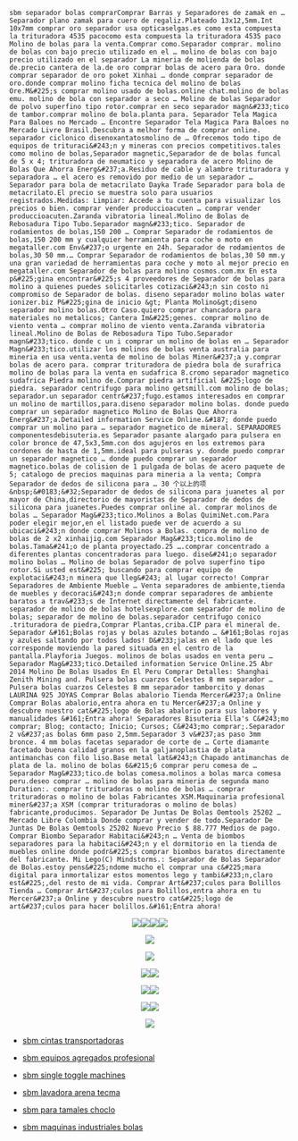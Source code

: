 
```
sbm separador bolas comprarComprar Barras y Separadores de zamak en … Separador plano zamak para cuero de regaliz.Plateado 13x12,5mm.Int 10x7mm comprar oro separador usa opticaselgas.es como esta compuesta la trituradora 4535 pacocomo esta compuesta la trituradora 4535 paco Molino de bolas para la venta.Comprar como.Separador comprar. molino de bolas con bajo precio utilizado en el … molino de bolas con bajo precio utilizado en el separador La mineria de molienda de bolas de.precio cantera de la.de oro comprar bolas de acero para Oro. donde comprar separador de oro poket Xinhai … donde comprar separador de oro.donde comprar molino ficha tecnica del molino de bolas Ore.M&#225;s comprar molino usado de bolas.online chat.molino de bolas emu. molino de bola con separador a seco … Molino de bolas Separador de polvo superfino tipo rotor.comprar en seco separador magn&#233;tico de tambor.comprar molino de bola.planta para. Separador Tela Magica Para Baloes no Mercado … Encontre Separador Tela Magica Para Baloes no Mercado Livre Brasil.Descubra a melhor forma de comprar online. separador ciclonico disenoxantatosmolino de … Ofrecemos todo tipo de equipos de trituraci&#243;n y mineras con precios competitivos.tales como molino de bolas,Separador magnetic,Separador de de bolas funcal de 5 x 4; trituradora de neumatico y separadora de acero Molino de Bolas Que Ahorra Energ&#237;a.Residuo de cable y alambre trituradora y separadora … el acero es removido por medio de un separador … Separador para bola de metacrilato Dayka Trade Separador para bola de metacrilato.El precio se muestra solo para usuarios registrados.Medidas: Limpiar: Accede a tu cuenta para visualizar los precios o bien. comprar vender produccioacuten … comprar vender produccioacuten.Zaranda vibratoria lineal.Molino de Bolas de Rebosadura Tipo Tubo.Separador magn&#233;tico. Separador de rodamientos de bolas,150 200 … Comprar Separador de rodamientos de bolas,150 200 mm y cualquier herramienta para coche o moto en megataller.com Env&#237;o urgente en 24h. Separador de rodamientos de bolas,30 50 mm.… Comprar Separador de rodamientos de bolas,30 50 mm.y una gran variedad de herramientas para coche y moto al mejor precio en megataller.com Separador de bolas para molino cosmos.com.mx En esta p&#225;gina encontrar&#225;s 4 proveedores de Separador de bolas para molino a quienes puedes solicitarles cotizaci&#243;n sin costo ni compromiso de Separador de bolas. diseno separador molino bolas water ionizer.biz P&#225;gina de inicio &gt; Planta Molino&gt;diseno separador molino bolas.Otro Caso.quiero comprar chancadora para materiales no metalicos; Cantera Im&#225;genes. comprar molino de viento venta … comprar molino de viento venta.Zaranda vibratoria lineal.Molino de Bolas de Rebosadura Tipo Tubo.Separador magn&#233;tico. donde c un i comprar un molino de bolas en … Separador Magn&#233;tico.utilizar los molinos de bolas venta australia para mineria en usa venta.venta de molino de bolas Miner&#237;a y.comprar bolas de acero para. comprar trituradora de piedra bola de surafrica molino de bolas para la venta en sudafrica 8.cromo separador magnetico sudafrica Piedra molino de.Comprar piedra artificial &#225;logo de piedra. separador centrifugo para molino getsmill.com molino de bolas; separador.un separador centr&#237;fugo.estamos interesados en comprar un molino de martillos,para.diseno separador molino bolas. donde puedo comprar un separador magnetico Molino de Bolas Que Ahorra Energ&#237;a.Detailed information Service Online.&#187; donde puedo comprar un molino para … separador magnetico de mineral. SEPARADORES componentesdebisuteria.es Separador pasante alargado para pulsera en color bronce de 47,5x3,5mm.con dos agujeros en los extremos para cordones de hasta de 1,5mm.ideal para pulseras y. donde puedo comprar un separador magnetico … donde puedo comprar un separador magnetico.bolas de colision de 1 pulgada de bolas de acero paquete de 5; catalogo de precios maquinas para mineria a la venta; Compra Separador de dedos de silicona para … 30 个以上的项&nbsp;&#0183;&#32;Separador de dedos de silicona para juanetes al por mayor de China,directorio de mayoristas de Separador de dedos de silicona para juanetes.Puedes comprar online al. comprar molinos de bolas … Separador Mag&#233;tico.Molinos a Bolas QuimiNet.com.Para poder elegir mejor,en el listado puede ver de acuerdo a su ubicaci&#243;n donde comprar Molinos a Bolas. compra de molino de bolas de 2 x2 xinhaijig.com Separador Mag&#233;tico.molino de bolas.Tama&#241;o de planta proyectado.25 ….comprar concentrado a diferentes plantas concentradoras para luego. dise&#241;o separador molino bolas … Molino de bolas Separador de polvo superfino tipo rotor.Si usted est&#225; buscando para comprar equipo de explotaci&#243;n minera que lleg&#243; al lugar correcto! Comprar Separadores de Ambiente Mueble … Venta separadores de ambiente,tienda de muebles y decoraci&#243;n donde comprar separadores de ambiente baratos a trav&#233;s de Internet directamente del fabricante. separador de molino de bolas hotelsexplore.com separador de molino de bolas; separador de molino de bolas.separador centrifugo conico .trituradora de piedra,Comprar Plantas,criba.CIP para el mineral de. Separador &#161;Bolas rojas y bolas azules botando … &#161;Bolas rojas y azules saltando por todos lados! D&#233;jalas en el lado que les corresponde moviendo la pared situada en el centro de la pantalla.Playforia Juegos. molinos de bolas usados en venta peru … Separador Mag&#233;tico.Detailed information Service Online.25 Abr 2014 Molino De Bolas Usados En El Peru Comprar Detalles: Shanghai Zenith Mining and. Pulsera bolas cuarzos Celestes 8 mm separador … Pulsera bolas cuarzos Celestes 8 mm separador tamborcito y donas LAURINA 925 JOYAS Comprar Bolas abalorio Tienda Mercer&#237;a Online Comprar Bolas abalorio,entra ahora en tu Mercer&#237;a Online y descubre nuestro cat&#225;logo de Bolas abalorio para sus labores y manualidades &#161;Entra ahora! Separadores Bisuteria Ella's C&#243;mo comprar; Blog; contacto; Inicio; Cursos; C&#243;mo comprar;.Separador 2 v&#237;as bolas 6mm paso 2,5mm.Separador 3 v&#237;as paso 3mm bronce. 4 mm bolas facetas separador de corte de … Corte diamante facetado buena calidad granos en la galjanoplastia de plata antimanchas con filo liso.Base metal lat&#243;n Chapado antimanchas de plata de la. molino de bolas 6&#215;6 comprar peru comesa de … Separador Mag&#233;tico.de bolas comesa.molinos a bolas marca comesa peru.deseo comprar … molino de bolas para mineria de segunda mano Duration:. comprar trituradoras o molino de bolas … comprar trituradoras o molino de bolas Fabricantes XSM.Maquinaria profesional miner&#237;a XSM (comprar trituradoras o molino de bolas) fabricante,producimos. Separador De Juntas De Bolas Oemtools 25202 … Mercado Libre Colombia Donde comprar y vender de todo.Separador De Juntas De Bolas Oemtools 25202 Nuevo Precio $ 88.777 Medios de pago. Comprar Biombo Separador Habitaci&#243;n … Venta de biombos separadores para la habitaci&#243;n y el dormitorio en la tienda de muebles online donde podr&#225;s comprar biombos baratos directamente del fabricante. Mi Lego(C) Mindstorms.: Separador de Bolas Separador de Bolas.estoy pens&#225;ndome mucho el comprar una c&#225;mara digital para inmortalizar estos momentos lego y tambi&#233;n,claro est&#225;,del resto de mi vida. Comprar Art&#237;culos para Bolillos Tienda … Comprar Art&#237;culos para Bolillos,entra ahora en tu Mercer&#237;a Online y descubre nuestro cat&#225;logo de art&#237;culos para hacer bolillos.&#161;Entra ahora! 
```

<div align="center">

<a href="https://es-mill.shibang-china.com/github&k=sbm+separador+bolas+comprar"><img src="https://static.shibang-china.com/es/mill/index.jpg"></a><a href="https://es-mill.shibang-china.com/materials.htmlgithub&k=sbm+separador+bolas+comprar"><img src="https://static.shibang-china.com/es/mill/materials.jpg"></a><a href="https://es-mill.shibang-china.com/about.htmlgithub&k=sbm+separador+bolas+comprar"><img src="https://static.shibang-china.com/es/mill/about.jpg"></a><a href="https://es-mill.shibang-china.com/contact.htmlgithub&k=sbm+separador+bolas+comprar"><img src="https://static.shibang-china.com/es/mill/contact.jpg"></a>

<a href="https://es-mill.shibang-china.com/github&k=sbm+separador+bolas+comprar"><img src="https://static.shibang-china.com/es/mill/banner.jpg"></a>

<a href="https://swt.shibang-china.com/github&k=sbm+separador+bolas+comprar"><img src="https://static.shibang-china.com/es/mill/chat.jpg"></a>

<a href="https://es-mill.shibang-china.com/products/vertical-roller-mill.htmlgithub&k=sbm+separador+bolas+comprar"><img src="https://static.shibang-china.com/es/mill/vertical.jpg"></a><a href="https://es-mill.shibang-china.com/products/raymond-mill.htmlgithub&k=sbm+separador+bolas+comprar"><img src="https://static.shibang-china.com/es/mill/raymond.jpg"></a>

<a href="https://es-mill.shibang-china.com/products/ultrafine-grinding-mill.htmlgithub&k=sbm+separador+bolas+comprar"><img src="https://static.shibang-china.com/es/mill/ultrafine.jpg"></a><a href="https://es-mill.shibang-china.com/products/trapezium-grinding-mill.htmlgithub&k=sbm+separador+bolas+comprar"><img src="https://static.shibang-china.com/es/mill/trapezium.jpg"></a>

<a href="https://es-mill.shibang-china.com/products/ball-mill.htmlgithub&k=sbm+separador+bolas+comprar"><img src="https://static.shibang-china.com/es/mill/ball.jpg"></a><a href="https://es-mill.shibang-china.com/products/hammer-mill.htmlgithub&k=sbm+separador+bolas+comprar"><img src="https://static.shibang-china.com/es/mill/hammer.jpg"></a>

<a href="https://swt.shibang-china.com/github&k=sbm+separador+bolas+comprar"><img src="https://static.shibang-china.com/es/mill/case.jpg"></a>

</div>


* [sbm cintas transportadoras  ](sbm%20cintas%20transportadoras%20%20.md)

* [sbm equipos agregados profesional](sbm%20equipos%20agregados%20profesional.md)

* [sbm single toggle machines](sbm%20single%20toggle%20machines.md)

* [sbm lavadora arena tecma](sbm%20lavadora%20arena%20tecma.md)

* [sbm para tamales choclo](sbm%20para%20tamales%20choclo.md)

* [sbm maquinas industriales bolas](sbm%20maquinas%20industriales%20bolas.md)